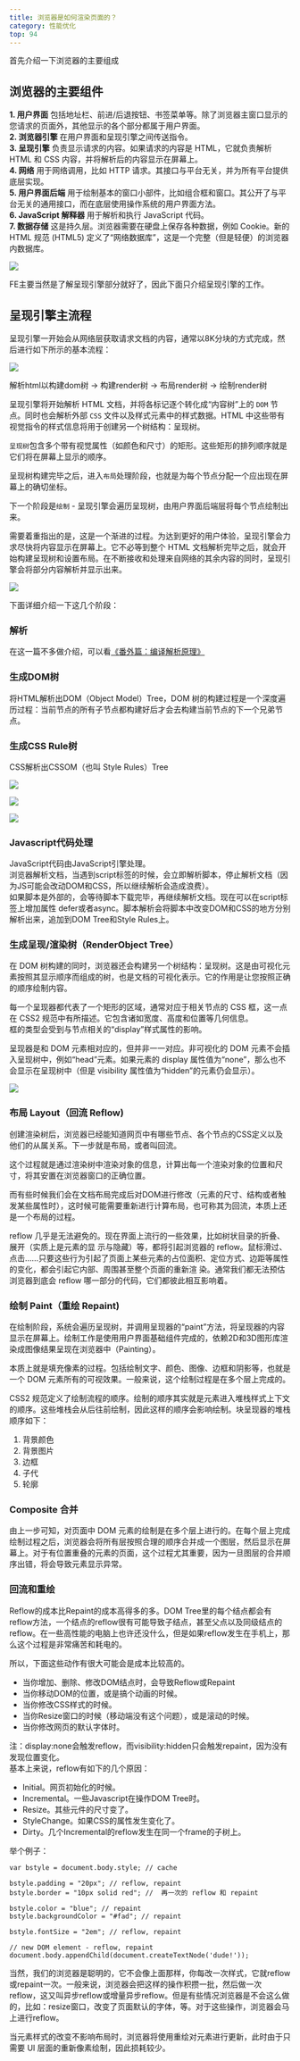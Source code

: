 ```yaml
---
title: 浏览器是如何渲染页面的？
category: 性能优化
top: 94
---
```


首先介绍一下浏览器的主要组成

## 浏览器的主要组件

**1. 用户界面**  包括地址栏、前进/后退按钮、书签菜单等。除了浏览器主窗口显示的您请求的页面外，其他显示的各个部分都属于用户界面。  
**2. 浏览器引擎**  在用户界面和呈现引擎之间传送指令。  
**3. 呈现引擎**  负责显示请求的内容。如果请求的内容是 HTML，它就负责解析 HTML 和 CSS 内容，并将解析后的内容显示在屏幕上。  
**4. 网络**  用于网络调用，比如 HTTP 请求。其接口与平台无关，并为所有平台提供底层实现。  
**5. 用户界面后端**  用于绘制基本的窗口小部件，比如组合框和窗口。其公开了与平台无关的通用接口，而在底层使用操作系统的用户界面方法。  
**6. JavaScript 解释器** 用于解析和执行 JavaScript 代码。  
**7. 数据存储** 这是持久层。浏览器需要在硬盘上保存各种数据，例如 Cookie。新的 HTML 规范 \(HTML5\) 定义了“网络数据库”，这是一个完整（但是轻便）的浏览器内数据库。

![](../../assets/性能优化/54797951-4732ef00-4c91-11e9-8881-3445169eace9.png)

FE主要当然是了解呈现引擎部分就好了，因此下面只介绍呈现引擎的工作。

## 呈现引擎主流程

呈现引擎一开始会从网络层获取请求文档的内容，通常以8K分块的方式完成，然后进行如下所示的基本流程：

![](../../assets/性能优化/54797960-55810b00-4c91-11e9-87f1-f07a8f5be0d1.png)

解析html以构建dom树 -&gt; 构建render树 -&gt; 布局render树 -&gt; 绘制render树

呈现引擎将开始解析 HTML 文档，并将各标记逐个转化成“内容树”上的 `DOM` 节点。同时也会解析外部 `CSS` 文件以及样式元素中的样式数据。HTML 中这些带有视觉指令的样式信息将用于创建另一个树结构：呈现树。

`呈现树`包含多个带有视觉属性（如颜色和尺寸）的矩形。这些矩形的排列顺序就是它们将在屏幕上显示的顺序。

呈现树构建完毕之后，进入`布局`处理阶段，也就是为每个节点分配一个应出现在屏幕上的确切坐标。

下一个阶段是`绘制` - 呈现引擎会遍历呈现树，由用户界面后端层将每个节点绘制出来。

需要着重指出的是，这是一个渐进的过程。为达到更好的用户体验，呈现引擎会力求尽快将内容显示在屏幕上。它不必等到整个 HTML 文档解析完毕之后，就会开始构建呈现树和设置布局。在不断接收和处理来自网络的其余内容的同时，呈现引擎会将部分内容解析并显示出来。  


![](../../assets/性能优化/webkit.png)

下面详细介绍一下这几个阶段：

### 解析

在这一篇不多做介绍，可以看[《番外篇：编译解析原理》](extra/compile.md)

### 生成DOM树

将HTML解析出DOM（Object Model）Tree，DOM 树的构建过程是一个深度遍历过程：当前节点的所有子节点都构建好后才会去构建当前节点的下一个兄弟节点。

### 生成CSS Rule树

CSS解析出CSSOM（也叫 Style Rules）Tree

![](../../assets/性能优化/54797979-6762ae00-4c91-11e9-8e62-a9039a3a425c-1.png)

![](../../assets/性能优化/rule_tree.png)

![](../../assets/性能优化/54797983-6d588f00-4c91-11e9-8978-3b5d32cd71f5.png)

### Javascript代码处理

JavaScript代码由JavaScript引擎处理。  
浏览器解析文档，当遇到script标签的时候，会立即解析脚本，停止解析文档（因为JS可能会改动DOM和CSS，所以继续解析会造成浪费）。  
如果脚本是外部的，会等待脚本下载完毕，再继续解析文档。现在可以在script标签上增加属性 defer或者async。脚本解析会将脚本中改变DOM和CSS的地方分别解析出来，追加到DOM Tree和Style Rules上。

### 生成呈现/渲染树（RenderObject Tree）

在 DOM 树构建的同时，浏览器还会构建另一个树结构：呈现树。这是由可视化元素按照其显示顺序而组成的树，也是文档的可视化表示。它的作用是让您按照正确的顺序绘制内容。

每一个呈现器都代表了一个矩形的区域，通常对应于相关节点的 CSS 框，这一点在 CSS2 规范中有所描述。它包含诸如宽度、高度和位置等几何信息。   
框的类型会受到与节点相关的“display”样式属性的影响。

呈现器是和 DOM 元素相对应的，但并非一一对应。非可视化的 DOM 元素不会插入呈现树中，例如“head”元素。如果元素的 display 属性值为“none”，那么也不会显示在呈现树中（但是 visibility 属性值为“hidden”的元素仍会显示）。

![](../../assets/性能优化/54797989-7b0e1480-4c91-11e9-8156-b9265fdd871f.png)

### 布局 Layout（回流 Reflow\)

创建渲染树后，浏览器已经能知道网页中有哪些节点、各个节点的CSS定义以及他们的从属关系。下一步就是布局，或者叫回流。

这个过程就是通过渲染树中渲染对象的信息，计算出每一个渲染对象的位置和尺寸，将其安置在浏览器窗口的正确位置。

而有些时候我们会在文档布局完成后对DOM进行修改（元素的尺寸、结构或者触发某些属性时），这时候可能需要重新进行计算布局，也可称其为回流，本质上还是一个布局的过程。

reflow 几乎是无法避免的。现在界面上流行的一些效果，比如树状目录的折叠、展开（实质上是元素的显 示与隐藏）等，都将引起浏览器的 reflow。鼠标滑过、点击……只要这些行为引起了页面上某些元素的占位面积、定位方式、边距等属性的变化，都会引起它内部、周围甚至整个页面的重新渲 染。通常我们都无法预估浏览器到底会 reflow 哪一部分的代码，它们都彼此相互影响着。

### 绘制 Paint（重绘 Repaint\)

在绘制阶段，系统会遍历呈现树，并调用呈现器的“paint”方法，将呈现器的内容显示在屏幕上。绘制工作是使用用户界面基础组件完成的，依赖2D和3D图形库渲染成图像结果呈现在浏览器中（Painting）。

本质上就是填充像素的过程。包括绘制文字、颜色、图像、边框和阴影等，也就是一个 DOM 元素所有的可视效果。一般来说，这个绘制过程是在多个层上完成的。

CSS2 规范定义了绘制流程的顺序。绘制的顺序其实就是元素进入堆栈样式上下文的顺序。这些堆栈会从后往前绘制，因此这样的顺序会影响绘制。块呈现器的堆栈顺序如下：

1. 背景颜色
2. 背景图片
3. 边框
4. 子代
5. 轮廓

### **Composite 合并**

由上一步可知，对页面中 DOM 元素的绘制是在多个层上进行的。在每个层上完成绘制过程之后，浏览器会将所有层按照合理的顺序合并成一个图层，然后显示在屏幕上。对于有位置重叠的元素的页面，这个过程尤其重要，因为一旦图层的合并顺序出错，将会导致元素显示异常。

### **回流和重绘**

Reflow的成本比Repaint的成本高得多的多。DOM Tree里的每个结点都会有reflow方法，一个结点的reflow很有可能导致子结点，甚至父点以及同级结点的reflow。在一些高性能的电脑上也许还没什么，但是如果reflow发生在手机上，那么这个过程是非常痛苦和耗电的。

所以，下面这些动作有很大可能会是成本比较高的。

* 当你增加、删除、修改DOM结点时，会导致Reflow或Repaint 
* 当你移动DOM的位置，或是搞个动画的时候。 
* 当你修改CSS样式的时候。 
* 当你Resize窗口的时候（移动端没有这个问题），或是滚动的时候。 
* 当你修改网页的默认字体时。 

注：display:none会触发reflow，而visibility:hidden只会触发repaint，因为没有发现位置变化。   
基本上来说，reflow有如下的几个原因：

* Initial。网页初始化的时候。 
* Incremental。一些Javascript在操作DOM Tree时。 
* Resize。其些元件的尺寸变了。 
* StyleChange。如果CSS的属性发生变化了。 
* Dirty。几个Incremental的reflow发生在同一个frame的子树上。 

举个例子：

```
var bstyle = document.body.style; // cache
 
bstyle.padding = "20px"; // reflow, repaint
bstyle.border = "10px solid red"; //  再一次的 reflow 和 repaint
 
bstyle.color = "blue"; // repaint
bstyle.backgroundColor = "#fad"; // repaint
 
bstyle.fontSize = "2em"; // reflow, repaint
 
// new DOM element - reflow, repaint
document.body.appendChild(document.createTextNode('dude!'));
```

当然，我们的浏览器是聪明的，它不会像上面那样，你每改一次样式，它就reflow或repaint一次。一般来说，浏览器会把这样的操作积攒一批，然后做一次reflow，这又叫异步reflow或增量异步reflow。但是有些情况浏览器是不会这么做的，比如：resize窗口，改变了页面默认的字体，等。对于这些操作，浏览器会马上进行reflow。

当元素样式的改变不影响布局时，浏览器将使用重绘对元素进行更新，此时由于只需要 UI 层面的重新像素绘制，因此损耗较少。



